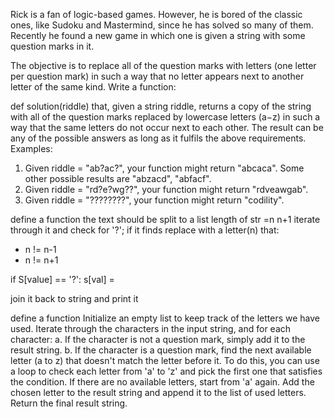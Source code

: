 Rick is a fan of logic-based games. However, he is bored of the classic ones, like Sudoku and Mastermind, since he has solved so many of them.
Recently he found a new game in which one is given a string with some question marks in it.


The objective is to replace all of the question marks with letters (one letter per question mark) in such a way that no letter appears next to another letter of the same kind.
Write a function:

def solution(riddle)
that, given a string riddle, returns a copy of the string with all of the question marks replaced by lowercase letters (a−z) in such a way that the same letters do not occur next to each other. The result can be any of the possible answers as long as it fulfils the above requirements.
Examples:
1. Given riddle = "ab?ac?", your function might return "abcaca". Some other possible results are "abzacd", "abfacf".
2. Given riddle = "rd?e?wg??", your function might return "rdveawgab".
3. Given riddle = "????????", your function might return "codility".

define a function 
the text should be split to a list
length of str =n
n+1
iterate through it and check for '?'; if it finds replace with a letter(n) that:
- n != n-1
- n != n+1 

if S[value] == '?':
 s[val] = 

join it back to string and print it 

define a function 
Initialize an empty list to keep track of the letters we have used.
Iterate through the characters in the input string, and for each character:
a. If the character is not a question mark, simply add it to the result string.
b. If the character is a question mark, find the next available letter (a to z) that doesn't match the letter before it. To do this, you can use a loop to check each letter from 'a' to 'z' and pick the first one that satisfies the condition. If there are no available letters, start from 'a' again. Add the chosen letter to the result string and append it to the list of used letters.
Return the final result string.
